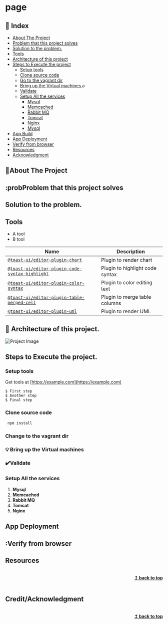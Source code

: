 # page
## :ledger: Index

- [About The Project](#beginner-about-the-project)
- [Problem that this project solves ](#beginner-problem-that-this-project-solves)
- [Solution to the problem.](#beginner-solution-to-the-problem)
- [Tools](#beginner-Tools)
- [Architecture of this project](#beginner-architecture-of-this-project)
- [Steps to Execute the project](#zap-steps-to-execute-the-project)
  - [Setup tools ](#electric_plug-setup-tools )
  - [Clone source code](#package-slone-source-code)
  - [Go to the vagrant dir](#package-go-to-the-vagrant-dir)
  - [Bring up the Virtual machines ](#bulb-bring-up-the-virtual-machines)a
  - [Validate](#heavy_check_mark-validate)
  - [Setup All the services](#package-setup-all-the-services)
    - [Mysql](#package-Mysql)
    - [Memcached](#package-Memcached)
    - [Rabbit MQ](#package-Rabbit-MQ)
    - [Tomcat](#package-Tomcat)
    - [Nginx](#package-Nginx)
    - [Mysql](#package-Mysql)
- [App Build](#hammer-build)  
- [App Deployment](#rocket-deployment) 
- [Verify from browser](#rocket-verify-from-browser) 
- [Resources](#page_facing_up-resources)
- [Acknowledgment](#star2-acknowledgment)


## :beginner:About The Project

## :probProblem that this project solves 

## Solution to the problem.

## Tools
- A tool
- B tool

| Name | Description |
| --- | --- |
| [`@toast-ui/editor-plugin-chart`](https://github.com/nhn/tui.editor/tree/master/plugins/chart) | Plugin to render chart |
| [`@toast-ui/editor-plugin-code-syntax-highlight`](https://github.com/nhn/tui.editor/tree/master/plugins/code-syntax-highlight) | Plugin to highlight code syntax |
| [`@toast-ui/editor-plugin-color-syntax`](https://github.com/nhn/tui.editor/tree/master/plugins/color-syntax) | Plugin to color editing text |
| [`@toast-ui/editor-plugin-table-merged-cell`](https://github.com/nhn/tui.editor/tree/master/plugins/table-merged-cell) | Plugin to merge table columns |
| [`@toast-ui/editor-plugin-uml`](https://github.com/nhn/tui.editor/tree/master/plugins/uml) | Plugin to render UML 

## :beginner: Architecture of this project.

![Project Image](project-image-url)

## Steps to Execute the project. 

### Setup tools 
 Get tools at [https://example.com](https://example.com)
```
$ First step
$ Another step
$ Final step
```
### Clone source code
  ```sh
   npm install
   ```
### Change to the vagrant dir

### :bulb: Bring up the Virtual machines 

### :heavy_check_mark:Validate

### Setup All the services
1. **Mysql** <br>
2. **Memcached** <br>
3. **Rabbit MQ** <br>
4. **Tomcat** <br>
5. **Nginx** <br>

## App Deployment

## :Verify from browser



## Resources

<br/>
<div align="right">
    <b><a href="#page">↥ back to top</a></b>
</div>
<br/>


## Credit/Acknowledgment


<br/>
<div align="right">
    <b><a href="#page">↥ back to top</a></b>
</div>
<br/>

